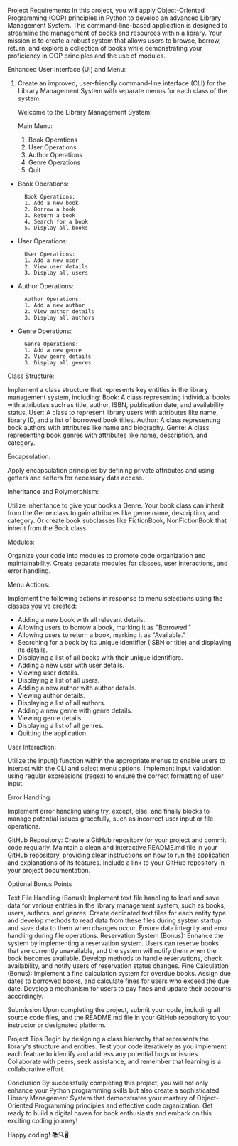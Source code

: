 Project Requirements
In this project, you will apply Object-Oriented Programming (OOP) 
principles in Python to develop an advanced Library Management System. 
This command-line-based application is designed to streamline the management of 
books and resources within a library. Your mission is to create a robust system 
that allows users to browse, borrow, return, and explore a collection of books 
while demonstrating your proficiency in OOP principles and the use of modules.

Enhanced User Interface (UI) and Menu:

1. Create an improved, user-friendly command-line interface (CLI) for the 
Library Management System with separate menus for each class of the system.

    Welcome to the Library Management System!

    Main Menu:
    1. Book Operations
    2. User Operations
    3. Author Operations
    4. Genre Operations
    5. Quit
- Book Operations:

        Book Operations:
        1. Add a new book
        2. Borrow a book
        3. Return a book
        4. Search for a book
        5. Display all books
- User Operations:

        User Operations:
        1. Add a new user
        2. View user details
        3. Display all users
- Author Operations:

        Author Operations:
        1. Add a new author
        2. View author details
        3. Display all authors
- Genre Operations:

        Genre Operations:
        1. Add a new genre
        2. View genre details
        3. Display all genres
Class Structure:

Implement a class structure that represents key entities in the library management 
system, including:
Book: A class representing individual books with attributes such as title, author, 
ISBN, publication date, and availability status.
User: A class to represent library users with attributes like name, 
library ID, and a list of borrowed book titles.
Author: A class representing book authors with attributes like name and biography.
Genre: A class representing book genres with attributes like name, description, and category.


Encapsulation:

Apply encapsulation principles by defining private attributes and using getters 
and setters for necessary data access.


Inheritance and Polymorphism:

Utilize inheritance to give your books a Genre. Your book class can inherit from the 
Genre class to gain attributes like genre name, description, and category. 
Or create book subclasses like FictionBook, NonFictionBook that inherit from the Book class. 


Modules:

Organize your code into modules to promote code organization and 
maintainability. Create separate modules for classes, user interactions, and error handling.


Menu Actions:

Implement the following actions in response to menu selections 
using the classes you've created:


- Adding a new book with all relevant details.
- Allowing users to borrow a book, marking it as "Borrowed."
- Allowing users to return a book, marking it as "Available."
- Searching for a book by its unique identifier (ISBN or title) and displaying its details.
- Displaying a list of all books with their unique identifiers.
- Adding a new user with user details.
- Viewing user details.
- Displaying a list of all users.
- Adding a new author with author details.
- Viewing author details.
- Displaying a list of all authors.
- Adding a new genre with genre details.
- Viewing genre details.
- Displaying a list of all genres.
- Quitting the application.


User Interaction:

Utilize the input() function within the appropriate menus to enable users to interact with the CLI and select menu options.
Implement input validation using regular expressions (regex) to ensure the correct formatting of user input.


Error Handling:

Implement error handling using try, except, else, and finally blocks to manage potential issues gracefully, such as incorrect user input or file operations.


GitHub Repository:
Create a GitHub repository for your project and commit code regularly.
Maintain a clean and interactive README.md file in your GitHub repository, providing clear instructions on how to run the application and explanations of its features.
Include a link to your GitHub repository in your project documentation.


Optional Bonus Points

Text File Handling (Bonus): Implement text file handling to load and save data for various entities in the library management system, such as books, users, authors, and genres. Create dedicated text files for each entity type and develop methods to read data from these files during system startup and save data to them when changes occur. Ensure data integrity and error handling during file operations.
Reservation System (Bonus): Enhance the system by implementing a reservation system. Users can reserve books that are currently unavailable, and the system will notify them when the book becomes available. Develop methods to handle reservations, check availability, and notify users of reservation status changes.
Fine Calculation (Bonus): Implement a fine calculation system for overdue books. Assign due dates to borrowed books, and calculate fines for users who exceed the due date. Develop a mechanism for users to pay fines and update their accounts accordingly.


Submission
Upon completing the project, submit your code, including all source code files, and the README.md file in your GitHub repository to your instructor or designated platform.


Project Tips
Begin by designing a class hierarchy that represents the library's structure and entities.
Test your code iteratively as you implement each feature to identify and address any potential bugs or issues.
Collaborate with peers, seek assistance, and remember that learning is a collaborative effort.


Conclusion
By successfully completing this project, you will not only enhance your Python programming skills but also create a sophisticated Library Management System that demonstrates your mastery of Object-Oriented Programming principles and effective code organization. Get ready to build a digital haven for book enthusiasts and embark on this exciting coding journey!

Happy coding! 📚🔍🖥️